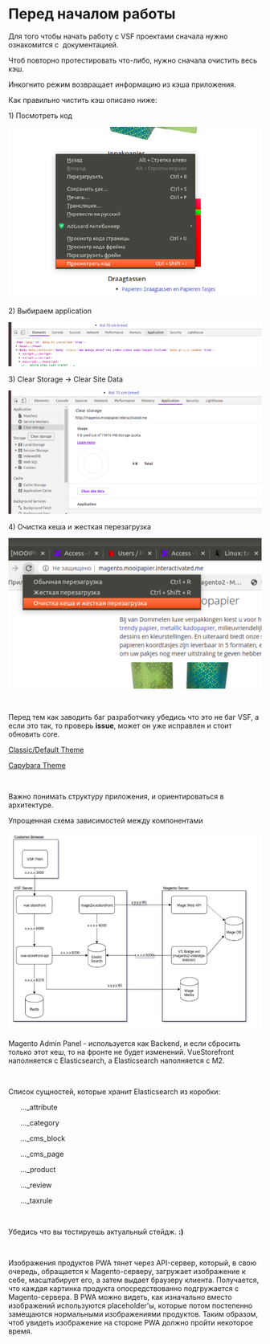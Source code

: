 <H1>Перед началом работы</H1>
<p>Для того чтобы начать работу с VSF проектами сначала нужно ознакомится с  документацией.</p>
<p>Чтоб повторно протестировать что-либо, нужно сначала очистить весь кэш.</p>
<p>Инкогнито режим возвращает информацию из кэша приложения.</p>
<p>Как правильно чистить кэш описано ниже:</p>
<p>1) Посмотреть код</p>
<p><img src="https://raw.githubusercontent.com/anatoliidolia/before_testing/master/image%20(1).png"></p>
<p>2) Выбираем application</p>
<p><img src="https://raw.githubusercontent.com/anatoliidolia/before_testing/master/image%20(2).png"></p>
<p>3) Clear Storage -> Clear Site Data</p>
<p><img src="https://raw.githubusercontent.com/anatoliidolia/before_testing/master/image%20(3).png"></p>
<p>4) Очистка кеша и жесткая перезагрузка</p>
<p><img src="https://raw.githubusercontent.com/anatoliidolia/before_testing/master/image%20(4).png"></p>
<br>
<p>Перед тем как заводить баг разработчику убедись что это не баг VSF, а если это так, то проверь <b>issue</b>,
 может он уже исправлен и стоит обновить core.</p>

<p><a href="https://github.com/DivanteLtd/vue-storefront/issues">Classic/Default Theme</a></p>
<p><a href="https://github.com/DivanteLtd/vsf-capybara/issues">Capybara Theme</a></p>
<br>
<p>Важно понимать структуру приложения, и ориентироваться в архитектуре. </p>
<p>Упрощенная схема зависимостей между компонентами</p>
<p><img src="https://raw.githubusercontent.com/anatoliidolia/before_testing/master/Image(5).png" alt=""></p>
<p>Magento Admin Panel - используется как Backend, и если сбросить только этот кеш, то на фронте не будет изменений. VueStorefront наполняется с Elasticsearch, а Elasticsearch наполняется с М2.</p>

<br>
<p>Список сущностей, которые хранит Elasticsearch из коробки:</p>

<ul>..._attribute</ul>
<ul>..._category</ul>
<ul>..._cms_block</ul>
<ul>..._cms_page</ul>
<ul>..._product</ul>
<ul>..._review</ul>
<ul>..._taxrule</ul>

<br>
<p>Убедись что вы тестируешь актуальный стейдж. <b>:)</b></p>

<br>
<p>Изображения продуктов PWA тянет через API-сервер, который, в свою очередь, обращается к Magento-серверу, загружает изображение к себе, масштабирует его, а затем выдает браузеру клиента. Получается, что каждая картинка продукта опосредствованно подгружается с Magento-сервера. В PWA можно видеть, как изначально вместо изображений используются placeholder'ы, которые потом постепенно замещаются нормальными изображениями продуктов. Таким образом, чтоб увидеть изображение на стороне PWA должно пройти некоторое время.</p>

